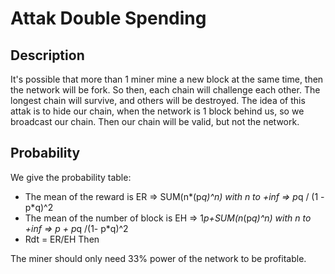 # Attak Double Spending

## Description
It's possible that more than 1 miner mine a new block at the same time, then the network will be fork. So then, each chain will challenge each other. The longest chain will survive, and others will be destroyed.
The idea of this attak is to hide our chain, when the network is 1 block behind us, so we broadcast our chain. Then our chain will be valid, but not the network.


## Probability
We give the probability table:


* The mean of the reward is ER => SUM(n*(p*q)^n) with n to +inf      =>      p*q / (1 - p*q)^2
* The mean of the number of block is EH => 1*p+SUM(n*(p*q)^n) with n to +inf    => p + p*q /(1- p*q)^2
* Rdt = ER/EH Then



The miner should only need 33% power of the network to be profitable.
